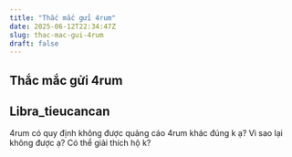 ```yaml
---
title: "Thắc mắc gửi 4rum"
date: 2025-06-12T22:34:47Z
slug: thac-mac-gui-4rum
draft: false
---
```


## Thắc mắc gửi 4rum

## Libra_tieucancan

4rum có quy định không được quảng cáo 4rum khác đúng k ạ? Vì sao lại không được ạ? Có thể giải thích hộ k?